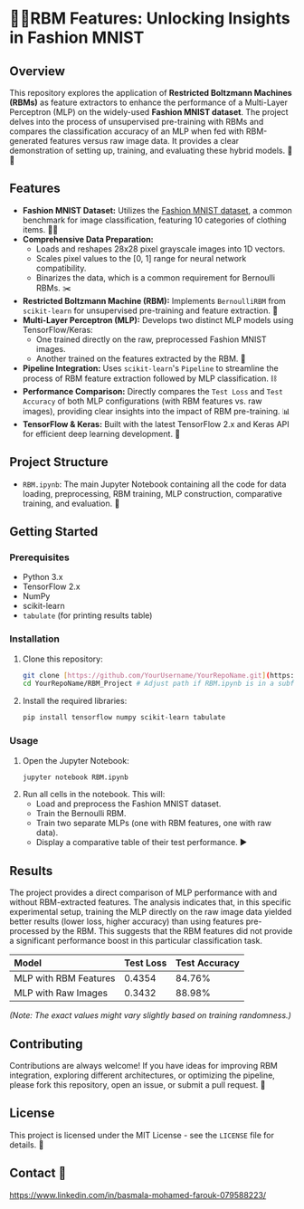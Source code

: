 # 👗💡RBM Features: Unlocking Insights in Fashion MNIST 

## Overview

This repository explores the application of **Restricted Boltzmann Machines (RBMs)** as feature extractors to enhance the performance of a Multi-Layer Perceptron (MLP) on the widely-used **Fashion MNIST dataset**. The project delves into the process of unsupervised pre-training with RBMs and compares the classification accuracy of an MLP when fed with RBM-generated features versus raw image data. It provides a clear demonstration of setting up, training, and evaluating these hybrid models. 🧠✨

## Features

* **Fashion MNIST Dataset:** Utilizes the [Fashion MNIST dataset](https://www.kaggle.com/datasets/zalando-research/fashionmnist), a common benchmark for image classification, featuring 10 categories of clothing items. 👕👖
* **Comprehensive Data Preparation:**
    * Loads and reshapes 28x28 pixel grayscale images into 1D vectors.
    * Scales pixel values to the [0, 1] range for neural network compatibility.
    * Binarizes the data, which is a common requirement for Bernoulli RBMs. ✂️
* **Restricted Boltzmann Machine (RBM):** Implements `BernoulliRBM` from `scikit-learn` for unsupervised pre-training and feature extraction. 🔄
* **Multi-Layer Perceptron (MLP):** Develops two distinct MLP models using TensorFlow/Keras:
    * One trained directly on the raw, preprocessed Fashion MNIST images.
    * Another trained on the features extracted by the RBM. 🚀
* **Pipeline Integration:** Uses `scikit-learn`'s `Pipeline` to streamline the process of RBM feature extraction followed by MLP classification. ⛓️
* **Performance Comparison:** Directly compares the `Test Loss` and `Test Accuracy` of both MLP configurations (with RBM features vs. raw images), providing clear insights into the impact of RBM pre-training. 📊
* **TensorFlow & Keras:** Built with the latest TensorFlow 2.x and Keras API for efficient deep learning development. 🐍

## Project Structure

* `RBM.ipynb`: The main Jupyter Notebook containing all the code for data loading, preprocessing, RBM training, MLP construction, comparative training, and evaluation. 📝

## Getting Started

### Prerequisites

* Python 3.x
* TensorFlow 2.x
* NumPy
* scikit-learn
* `tabulate` (for printing results table)

### Installation

1.  Clone this repository:
    ```bash
    git clone [https://github.com/YourUsername/YourRepoName.git](https://github.com/YourUsername/YourRepoName.git) # Replace with your actual repo URL
    cd YourRepoName/RBM_Project # Adjust path if RBM.ipynb is in a subfolder
    ```
2.  Install the required libraries:
    ```bash
    pip install tensorflow numpy scikit-learn tabulate
    ```

### Usage

1.  Open the Jupyter Notebook:
    ```bash
    jupyter notebook RBM.ipynb
    ```
2.  Run all cells in the notebook. This will:
    * Load and preprocess the Fashion MNIST dataset.
    * Train the Bernoulli RBM.
    * Train two separate MLPs (one with RBM features, one with raw data).
    * Display a comparative table of their test performance. ▶️

## Results

The project provides a direct comparison of MLP performance with and without RBM-extracted features. The analysis indicates that, in this specific experimental setup, training the MLP directly on the raw image data yielded better results (lower loss, higher accuracy) than using features pre-processed by the RBM. This suggests that the RBM features did not provide a significant performance boost in this particular classification task.

| Model                 | Test Loss | Test Accuracy |
|:----------------------|:----------|:--------------|
| MLP with RBM Features | 0.4354    | 84.76%        |
| MLP with Raw Images   | 0.3432    | 88.98%        |


*(Note: The exact values might vary slightly based on training randomness.)*

## Contributing

Contributions are always welcome! If you have ideas for improving RBM integration, exploring different architectures, or optimizing the pipeline, please fork this repository, open an issue, or submit a pull request. 🤝

## License

This project is licensed under the MIT License - see the `LICENSE` file for details. 📄

## Contact 📧

https://www.linkedin.com/in/basmala-mohamed-farouk-079588223/ 
